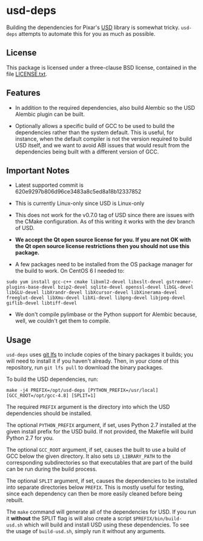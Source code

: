 # usd-deps

Building the dependencies for Pixar's [USD](https://github.com/PixarAnimationStudios/USD) library is somewhat tricky.  `usd-deps` attempts to automate this for you as much as possible.

## License

This package is licensed under a three-clause BSD license, contained in the file [LICENSE.txt](/LICENSE.txt).

## Features

- In addition to the required dependencies, also build Alembic so the USD Alembic plugin can be built.

- Optionally allows a specific build of GCC to be used to build the dependencies rather than the system default.  This is useful, for instance, when the default compiler is not the version required to build USD itself, and we want to avoid ABI issues that would result from the dependencies being built with a different version of GCC.

## Important Notes

- Latest supported commit is 620e9297b806d96ce3483a8c5ed8a18b12337852

- This is currently Linux-only since USD is Linux-only

- This does not work for the v0.7.0 tag of USD since there are issues with the CMake configuration.  As of this writing it works with the dev branch of USD.

- **We accept the Qt open source license for you.  If you are not OK with the Qt open source license restrictions then you should not use this package.**

- A few packages need to be installed from the OS package manager for the build to work.  On CentOS 6 I needed to:

```
sudo yum install gcc-c++ cmake libxml2-devel libxslt-devel gstreamer-plugins-base-devel bzip2-devel sqlite-devel openssl-devel libGL-devel libGLU-devel libXrandr-devel libXcursor-devel libXinerama-devel freeglut-devel libXmu-devel libXi-devel libpng-devel libjpeg-devel giflib-devel libtiff-devel
```

- We don't compile pylimbase or the Python support for Alembic because, well, we couldn't get them to compile.

## Usage

`usd-deps` uses [git lfs](https://git-lfs.github.com) to include copies of the binary packages it builds; you will need to install it if you haven't already.  Then, in your clone of this repository, run `git lfs pull` to download the binary packages.

To build the USD dependencies, run:

```
make -j4 PREFIX=/opt/usd-deps [PYTHON_PREFIX=/usr/local] [GCC_ROOT=/opt/gcc-4.8] [SPLIT=1]
```

The required `PREFIX` argument is the directory into which the USD dependencies should be installed.

The optional `PYTHON_PREFIX` argument, if set, uses Python 2.7 installed at the given install prefix for the USD build.  If not provided, the Makefile will build Python 2.7 for you.

The optional `GCC_ROOT` argument, if set, causes the built to use a build of GCC below the given directory.  It also sets `LD_LIBRARY_PATH` to the corresponding subdirectories so that executables that are part of the build can be run during the build process.

The optional `SPLIT` argument, if set, causes the dependencies to be installed into separate directories below `PREFIX`.  This is mostly useful for testing, since each dependency can then be more easily cleaned before being rebuilt.

The `make` command will generate all of the dependencies for USD. If you run it **without** the SPLIT flag is will also create a script `$PREFIX/bin/build-usd.sh` which will build and install USD using these dependencies.  To see the usage of `build-usd.sh`, simply run it without any arguments.
